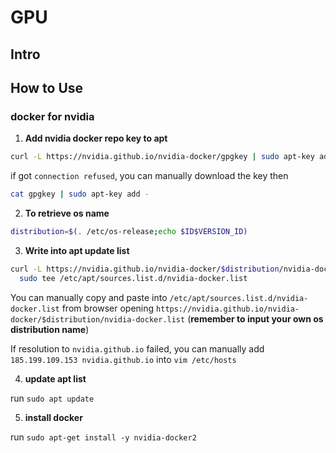 # GPU

## Intro

## How to Use

### docker for nvidia

1. **Add nvidia docker repo key to apt**
```bash
curl -L https://nvidia.github.io/nvidia-docker/gpgkey | sudo apt-key add -
```
if got `connection refused`, you can manually download the key then
```bash
cat gpgkey | sudo apt-key add -
```

2. **To retrieve os name**
```bash
distribution=$(. /etc/os-release;echo $ID$VERSION_ID)
```

3. **Write into apt update list**
```bash
curl -L https://nvidia.github.io/nvidia-docker/$distribution/nvidia-docker.list | \
  sudo tee /etc/apt/sources.list.d/nvidia-docker.list
```
You can manually copy and paste into `/etc/apt/sources.list.d/nvidia-docker.list` from browser opening `https://nvidia.github.io/nvidia-docker/$distribution/nvidia-docker.list` (**remember to input your own os distribution name**)

If resolution to `nvidia.github.io` failed, you can manually add `185.199.109.153 nvidia.github.io` into `vim /etc/hosts`

4. **update apt list**

run `sudo apt update`

5. **install docker**

run `sudo apt-get install -y nvidia-docker2`